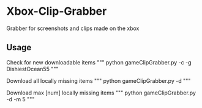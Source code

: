 # Xbox-Clip-Grabber
Grabber for screenshots and clips made on the xbox

## Usage

Check for new downloadable items
"""
python gameClipGrabber.py -c -g DishiestOcean55
"""

Download all locally missing items
"""
python gameClipGrabber.py -d
"""

Download max [num] locally missing items
"""
python gameClipGrabber.py -d -m 5
"""
